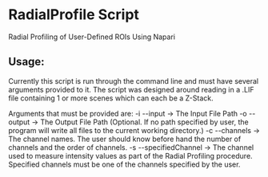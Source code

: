 # RadialProfile Script

Radial Profiling of User-Defined ROIs Using Napari

## Usage:

Currently this script is run through the command line and must have several arguments provided to it. The script was designed around reading in a .LIF file containing 1
or more scenes which can each be a Z-Stack.

Arguments that must be provided are:
-i --input -> The Input File Path
-o --output -> The Output File Path (Optional. If no path specified by user, the program will write all files to the current working directory.)
-c --channels -> The channel names. The user should know before hand the number of channels and the order of channels.
-s --specifiedChannel -> The channel used to measure intensity values as part of the Radial Profiling procedure. Specified channels must be one of the channels specified by the user.